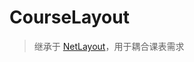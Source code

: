 # CourseLayout

> 继承于 [NetLayout](https://github.com/985892345/CourseViewLibrary/NetLayout.md)，用于耦合课表需求